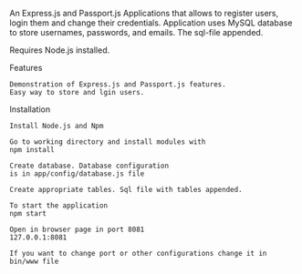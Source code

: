 An Express.js and Passport.js Applications that allows to register users, login them and change their credentials. Application uses MySQL database to store usernames, passwords, and emails.
The sql-file appended.

Requires Node.js installed.

Features

    Demonstration of Express.js and Passport.js features.
    Easy way to store and lgin users.
    
Installation

	Install Node.js and Npm

	Go to working directory and install modules with
	npm install

	Create database. Database configuration
	is in app/config/database.js file

	Create appropriate tables. Sql file with tables appended.

	To start the application
	npm start

	Open in browser page in port 8081
	127.0.0.1:8081

	If you want to change port or other configurations change it in
	bin/www file